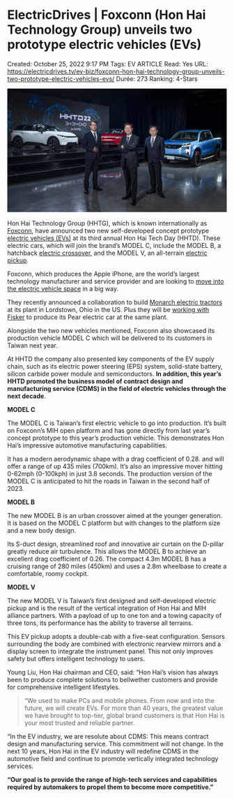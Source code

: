# ElectricDrives | Foxconn (Hon Hai Technology Group) unveils two prototype electric vehicles (EVs)

Created: October 25, 2022 9:17 PM
Tags: EV ARTICLE
Read: Yes
URL: https://electricdrives.tv/ev-biz/foxconn-hon-hai-technology-group-unveils-two-prototype-electric-vehicles-evs/
Durée: 273
Ranking: 4-Stars

![ElectricDrives%20Foxconn%20(Hon%20Hai%20Technology%20Group)%20%20f52b47d8275743dc94612eed49b7bb02/D2ABB215-7AB2-4B7A-8F59-701DDB267071.jpeg](ElectricDrives%20Foxconn%20(Hon%20Hai%20Technology%20Group)%20%20f52b47d8275743dc94612eed49b7bb02/D2ABB215-7AB2-4B7A-8F59-701DDB267071.jpeg)

Hon Hai Technology Group (HHTG), which is known internationally as [Foxconn](https://electricdrives.tv/ev-biz/iphone-producer-foxconn-set-to-beat-apple-to-market-by-manufacturing-electric-vehicles-ev-in-thailand-with-battery-producer-ptt-plc/), have announced two new self-developed concept prototype [electric vehicles (EVs)](https://electricdrives.tv/ev-life/best-reasons-to-drive-an-electric-car-2/) at its third annual Hon Hai Tech Day (HHTD). These electric cars, which will join the brand’s MODEL C, include the MODEL B, a hatchback [electric crossover,](https://electricdrives.tv/ev-life/best-crossover-electric-cars/) and the MODEL V, an all-terrain [electric pickup](https://electricdrives.tv/ev-life/best-electric-trucks-that-are-on-the-way-with-videos/).

Foxconn, which produces the Apple iPhone, are the world’s largest technology manufacturer and service provider and are looking to [move into the electric vehicle space](https://electricdrives.tv/ev-biz/foxconn-sets-its-sights-on-making-electric-cars-in-europe-india-and-latin-america/) in a big way.

They recently announced a collaboration to build [Monarch electric tractors](https://electricdrives.tv/ev-biz/foxconn-and-monarch-tractor-to-build-next-generation-electric-tractors-and-battery-packs/) at its plant in Lordstown, Ohio in the US. Plus they will be [working with Fisker](https://electricdrives.tv/ev-biz/fisker-and-foxconn-announce-new-fisker-pear-electric-vehicle-ev-will-be-produced-in-ohio-usa/) to produce its Pear electric car at the same plant.

Alongside the two new vehicles mentioned, Foxconn also showcased its production vehicle MODEL C which will be delivered to its customers in Taiwan next year.

At HHTD the company also presented key components of the EV supply chain, such as its electric power steering (EPS) system, solid-state battery, silicon carbide power module and semiconductors. **In addition, this year’s HHTD promoted the business model of contract design and manufacturing service (CDMS) in the field of electric vehicles through the next decade**.

**MODEL C**

The MODEL C is Taiwan’s first electric vehicle to go into production. It’s built on Foxconn’s MIH open platform and has gone directly from last year’s concept prototype to this year’s production vehicle. This demonstrates Hon Hai’s impressive automotive manufacturing capabilities.

It has a modern aerodynamic shape with a drag coefficient of 0.28. and will offer a range of up 435 miles (700km). It’s also an impressive mover hitting 0-62mph (0-100kph) in just 3.8 seconds. The production version of the MODEL C is anticipated to hit the roads in Taiwan in the second half of 2023.

**MODEL B**

The new MODEL B is an urban crossover aimed at the younger generation. It is based on the MODEL C platform but with changes to the platform size and a new body design.

Its S-duct design, streamlined roof and innovative air curtain on the D-pillar greatly reduce air turbulence. This allows the MODEL B to achieve an excellent drag coefficient of 0.26. The compact 4.3m MODEL B has a cruising range of 280 miles (450km) and uses a 2.8m wheelbase to create a comfortable, roomy cockpit.

**MODEL V**

The new MODEL V is Taiwan’s first designed and self-developed electric pickup and is the result of the vertical integration of Hon Hai and MIH alliance partners. With a payload of up to one ton and a towing capacity of three tons, its performance has the ability to traverse all terrains.

This EV pickup adopts a double-cab with a five-seat configuration. Sensors surrounding the body are combined with electronic rearview mirrors and a display screen to integrate the instrument panel. This not only improves safety but offers intelligent technology to users.

Young Liu, Hon Hai chairman and CEO, said: “Hon Hai’s vision has always been to produce complete solutions to bellwether customers and provide for comprehensive intelligent lifestyles.

> “We used to make PCs and mobile phones. From now and into the future, we will create EVs. For more than 40 years, the greatest value we have brought to top-tier, global brand customers is that Hon Hai is your most trusted and reliable partner.
> 

“In the EV industry, we are resolute about CDMS: This means contract design and manufacturing service. This commitment will not change. In the next 10 years, Hon Hai in the EV industry will redefine CDMS in the automotive field and continue to promote vertically integrated technology services.

**“Our goal is to provide the range of high-tech services and capabilities required by automakers to propel them to become more competitive.”**